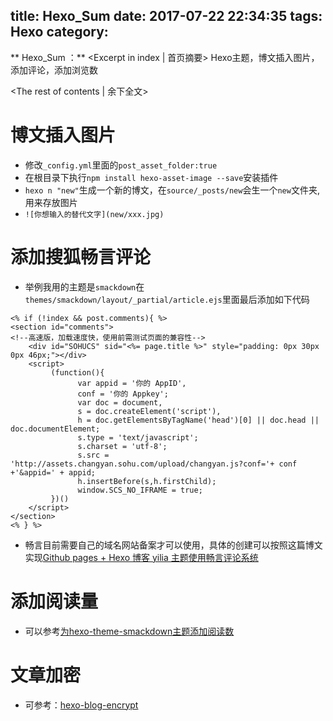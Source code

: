 title: Hexo_Sum
date: 2017-07-22 22:34:35
tags: Hexo
category:
---

** Hexo_Sum ：** <Excerpt in index | 首页摘要\>
Hexo主题，博文插入图片，添加评论，添加浏览数
<!-- more -->
<The rest of contents | 余下全文\>

# 博文插入图片
* 修改`_config.yml`里面的`post_asset_folder:true`
* 在根目录下执行`npm install hexo-asset-image --save`安装插件
* `hexo n "new"`生成一个新的博文，在`source/_posts/new`会生一个`new`文件夹,用来存放图片
* `![你想输入的替代文字](new/xxx.jpg)`

# 添加搜狐畅言评论
* 举例我用的主题是`smackdown`在`themes/smackdown/layout/_partial/article.ejs`里面最后添加如下代码
```
<% if (!index && post.comments){ %>
<section id="comments">
<!--高速版，加载速度快，使用前需测试页面的兼容性-->
    <div id="SOHUCS" sid="<%= page.title %>" style="padding: 0px 30px 0px 46px;"></div>
    <script>
         (function(){
               var appid = '你的 AppID',
               conf = '你的 Appkey';
               var doc = document,
               s = doc.createElement('script'),
               h = doc.getElementsByTagName('head')[0] || doc.head || doc.documentElement;
               s.type = 'text/javascript';
               s.charset = 'utf-8';
               s.src =  'http://assets.changyan.sohu.com/upload/changyan.js?conf='+ conf +'&appid=' + appid;
               h.insertBefore(s,h.firstChild);
               window.SCS_NO_IFRAME = true;
         })()
    </script>
</section>
<% } %>
```
* 畅言目前需要自己的域名网站备案才可以使用，具体的创建可以按照这篇博文实现[Github pages + Hexo 博客 yilia 主题使用畅言评论系统](http://blog.csdn.net/tzs_1041218129/article/details/70163194)


# 添加阅读量
* 可以参考[为hexo-theme-smackdown主题添加阅读数](http://blog.smackdown.gebilaowu.cn/2016/10/31/hexo%E4%B8%BB%E9%A2%98%E6%B7%BB%E5%8A%A0%E9%98%85%E8%AF%BB%E6%95%B0/)

# 文章加密
* 可参考：[hexo-blog-encrypt](https://github.com/MikeCoder/hexo-blog-encrypt/blob/master/ReadMe.zh.md)
